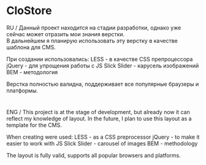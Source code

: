 # CloStore

RU / 
Данный проект находится на стадии разработки, однако уже сейчас может отразить мои знания верстки.  
В дальнейшем я планирую использовать эту верстку в качестве шаблона для CMS. 

При создании использовались: 
LESS - в качестве CSS препроцессора 
jQuery - для упрощения работы с JS 
Slick Slider - карусель изображений 
BEM - методология 

Верстка полностью валидна, поддерживает все популярные браузеры и платформы. 

#
#

ENG /
This project is at the stage of development, but already now it can reflect my knowledge of layout.
In the future, I plan to use this layout as a template for the CMS.

When creating were used:
LESS - as a CSS preprocessor
jQuery - to make it easier to work with JS
Slick Slider - carousel of images
BEM - methodology

The layout is fully valid, supports all popular browsers and platforms.
